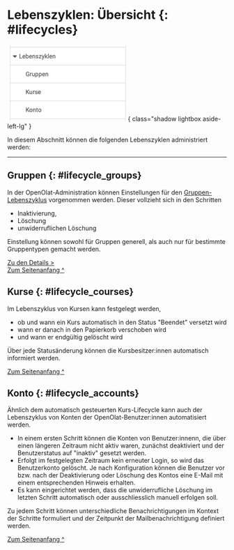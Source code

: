 # Lebenszyklen: Übersicht {: #lifecycles}

![admin_lifecycles_overview_v1_de.png](assets/admin_lifecycles_overview_v1_de.png){ class="shadow lightbox aside-left-lg" }

In diesem Abschnitt können die folgenden Lebenszyklen administriert werden:

---

## Gruppen {: #lifecycle_groups}

In der OpenOlat-Administration können Einstellungen für den [Gruppen-Lebenszyklus](Automatic_Group_Lifecycle.de.md) vorgenommen werden. Dieser vollzieht sich in den Schritten

* Inaktivierung,
* Löschung 
* unwiderruflichen Löschung

Einstellung können sowohl für Gruppen generell, als auch nur für bestimmte Gruppentypen gemacht werden. 


[Zu den Details >](Automatic_Group_Lifecycle.de.md)<br>
[Zum Seitenanfang ^](#lifecycles)



## Kurse {: #lifecycle_courses}

Im Lebenszyklus von Kursen kann festgelegt werden, 

* ob und wann ein Kurs automatisch in den Status "Beendet" versetzt wird 
* wann er danach in den Papierkorb verschoben wird
* und wann er endgültig gelöscht wird

Über jede Statusänderung können die Kursbesitzer:innen automatisch informiert werden.


[Zum Seitenanfang ^](#lifecycles)



## Konto {: #lifecycle_accounts}

Ähnlich dem automatisch gesteuerten Kurs-Lifecycle kann auch der Lebenszyklus von Konten der OpenOlat-Benutzer:innen automatisiert werden. 

* In einem ersten Schritt können die Konten von Benutzer:innenn, die über einen längeren Zeitraum nicht aktiv waren, zunächst deaktiviert und der Benutzerstatus auf "inaktiv" gesetzt
werden. 
* Erfolgt im festgelegten Zeitraum kein erneuter Login, so wird das
Benutzerkonto gelöscht. Je nach Konfiguration können die Benutzer vor bzw.
nach der Deaktivierung oder Löschung des Kontos eine E-Mail mit einem
entsprechenden Hinweis erhalten.
* Es kann eingerichtet werden, dass die unwiderrufliche Löschung im letzten Schritt automatisch oder ausschliesslich manuell erfolgen soll.

Zu jedem Schritt können unterschiedliche Benachrichtigungen im Kontext der Schritte formuliert und der Zeitpunkt der Mailbenachrichtigung definiert werden.


[Zum Seitenanfang ^](#lifecycles)

  

